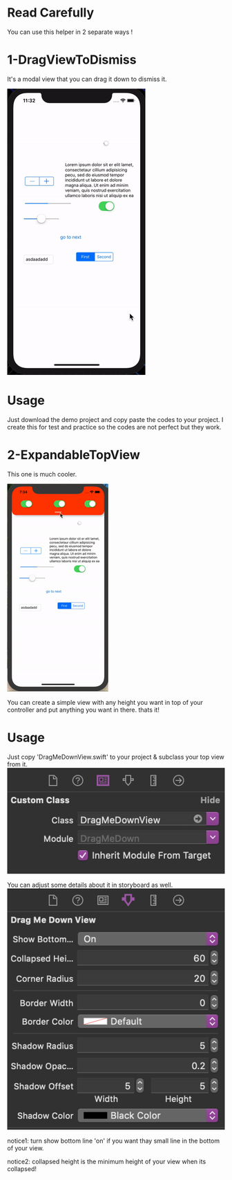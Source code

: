 # Read Carefully

You can use this helper in 2 separate ways !


# 1-DragViewToDismiss

It's a modal view that you can drag it down to dismiss it.

![](preview.gif)

# Usage

Just download the demo project and copy paste the codes to your project.
I create this for test and practice so the codes are not perfect but they work.


# 2-ExpandableTopView

This one is much cooler.

![](preview2.gif)

You can create a simple view with any height you want in top of your controller and put anything you want in there.
thats it!

# Usage

Just copy 'DragMeDownView.swift' to your project & subclass your top view from it.
![](className.png)

You can adjust some details about it in storyboard as well.
![](properties.png)

notice1: turn show bottom line 'on' if you want thay small line in the bottom of your view.

notice2: collapsed height is the minimum height of your view when its collapsed!

